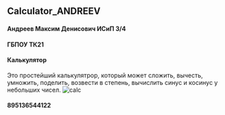 ## Calculator_ANDREEV
#### Андреев Максим Денисович ИСиП 3/4
#### ГБПОУ ТК21
#### Калькулятор
Это простейший калькулятрор, который может сложить, вычесть, умножить, поделить, возвести в степень, вычислить синус и косинус у небольших чисел.
![calc](C:\Users\maks-\Documents\Lightshot\Screenshot_2.png)
#### 895136544122
